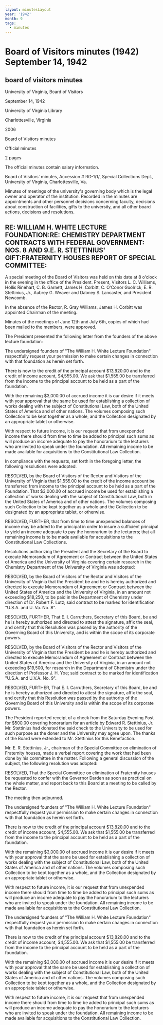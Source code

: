 ```yaml
---
layout: minutesLayout
year: '1942'
month: 9
tags:
  - minutes
---
```

Board of Visitors minutes (1942) September 14, 1942
===================================================

board of visitors minutes
-------------------------

University of Virginia, Board of Visitors

September 14, 1942

University of Virginia Library

Charlottesville, Virginia

2006

Board of Visitors minutes

Official minutes

2 pages

The official minutes contain salary information.

Board of Visitors' minutes, Accession # RG-1/1/, Special Collections Dept., University of Virginia, Charlottesville, Va.

Minutes of meetings of the university's governing body which is the legal owner and operator of the institution. Recorded in the minutes are appointments and other personnel decisions concerning faculty, decisions about construction of facilities, gifts to the university, and all other board actions, decisions and resolutions.

RE: WILLIAM H. WHITE LECTURE FOUNDATION:RE: CHEMISTRY DEPARTMENT CONTRACTS WITH FEDERAL GOVERNMENT: NOS. 8 AND 9.E. R. STETTINIUS' GIFT:FRATERNITY HOUSES REPORT OF SPECIAL COMMITTEE:
--------------------------------------------------------------------------------------------------------------------------------------------------------------------------------------

A special meeting of the Board of Visitors was held on this date at 8 o'clock in the evening in the office of the President. Present, Visitors L. C. Williams, Hollis Rinehart, C. B. Garnett, James H. Corbitt, C. O'Conor Goolrick, E. R. Stettinius, Jr., Aubrey G. Weaver and Dabney S. Lancaster, and President Newcomb.

In the absence of the Rector, R. Gray Williams, James H. Corbitt was appointed Chairman of the meeting.

Minutes of the meetings of June 12th and July 6th, copies of which had been mailed to the members, were approved.

The President presented the following letter from the founders of the above lecture foundation:

The undersigned founders of "The William H. White Lecture Foundation" respectfully request your permission to make certain changes in connection with that foundation as herein set forth.

There is now to the credit of the principal account $13,820.00 and to the credit of income account, $4,555.00. We ask that $1,555.00 be transferred from the income to the principal account to be held as a part of the foundation.

With the remaining $3,000.00 of accrued income it is our desire if it meets with your approval that the same be used for establishing a collection of works dealing with the subject of Constitutional Law, both of the United States of America and of other nations. The volumes composing such Collection to be kept together as a whole, and the Collection designated by an appropriate tablet or otherwise.

With respect to future income, it is our request that from unexpended income there should from time to time be added to principal such sums as will produce an income adequate to pay the honorarium to the lecturers who are invited to speak under the foundation. All remaining income to be made available for acquisitions to the Constitutional Law Collection.

In compliance with the requests, set forth in the foregoing letter, the following resolutions were adopted.

RESOLVED, by the Board of Visitors of the Rector and Visitors of the University of Virginia that $1,555.00 to the credit of the income account be transferred from income to the principal account to be held as a part of the Foundation. That $3,000.00 of accrued income be used for establishing a collection of works dealing with the subject of Constitutional Law, both in the United States of America and of other nations. The volumes composing such Collection to be kept together as a whole and the Collection to be designated by an appropriate tablet, or otherwise.

RESOLVED, FURTHER, that from time to time unexpended balances of income may be added to the principal in order to insure a sufficient principal to yield an income adequate to pay the honorarium to the lecturers; that all remaining income is to be made available for acquisitions to the Constitutional Law Collections.

Resolutions authorizing the President and the Secretary of the Board to execute Memorandum of Agreement or Contract between the United States of America and the University of Virginia covering certain research in the Chemistry Department of the University of Virginia was adopted:

RESOLVED, by the Board of Visitors of the Rector and Visitors of the University of Virginia that the President be and he is hereby authorized and directed to execute Memorandum of Agreement or Contract between the United States of America and the University of Virginia, in an amount not exceeding $18,250, to be paid in the Department of Chemistry under direction of Dr. Robert F. Lutz; said contract to be marked for identification "U.S.A. and U. Va. No. 8".

RESOLVED, FURTHER, That E. I. Carruthers, Secretary of this Board, be and he is hereby authorized and directed to attest the signature, affix the seal, and certify that this Resolution was passed by the authority of the Governing Board of this University, and is within the scope of its corporate powers.

RESOLVED, by the Board of Visitors of the Rector and Visitors of the University of Virginia that the President be and he is hereby authorized and directed to execute Memorandum of Agreement or Contract between the United States of America and the University of Virginia, in an amount not exceeding $19,500, for research in the Department of Chemistry under the direction of Professor J. H. Yoe; said contract to be marked for identification "U.S.A. and U.V.A. No. 9".

RESOLVED, FURTHER, That E. I. Carruthers, Secretary of this Board, be and he is hereby authorized and directed to attest the signature, affix the seal, and certify that this Resolution was passed by the authority of the Governing Board of this University and is within the scope of its corporate powers.

The President reported receipt of a check from the Saturday Evening Post for $500.00 covering honorarium for an article by Edward R. Stettinius, Jr. Mr. Stettinius had donated the said check to the University to be used for such purpose as the doner and the University may agree upon. The thanks of the Board were extended to Mr. Stettinius for this Benefaction.

Mr. E. R. Stettinius, Jr., chairman of the Special Committee on elimination of Fraternity houses, made a verbal report covering the work that had been done by his committee in the matter. Following a general discussion of the subject, the following resolution was adopted:

RESOLVED, That the Special Committee on elimination of Fraternity houses be requested to confer with the Governor Darden as soon as practical on the whole matter, and report back to this Board at a meeting to be called by the Rector.

The meeting then adjourned.

The undersigned founders of "The William H. White Lecture Foundation" respectfully request your permission to make certain changes in connection with that foundation as herein set forth.

There is now to the credit of the principal account $13,820.00 and to the credit of income account, $4,555.00. We ask that $1,555.00 be transferred from the income to the principal account to be held as a part of the foundation.

With the remaining $3,000.00 of accrued income it is our desire if it meets with your approval that the same be used for establishing a collection of works dealing with the subject of Constitutional Law, both of the United States of America and of other nations. The volumes composing such Collection to be kept together as a whole, and the Collection designated by an appropriate tablet or otherwise.

With respect to future income, it is our request that from unexpended income there should from time to time be added to principal such sums as will produce an income adequate to pay the honorarium to the lecturers who are invited to speak under the foundation. All remaining income to be made available for acquisitions to the Constitutional Law Collection.

The undersigned founders of "The William H. White Lecture Foundation" respectfully request your permission to make certain changes in connection with that foundation as herein set forth.

There is now to the credit of the principal account $13,820.00 and to the credit of income account, $4,555.00. We ask that $1,555.00 be transferred from the income to the principal account to be held as a part of the foundation.

With the remaining $3,000.00 of accrued income it is our desire if it meets with your approval that the same be used for establishing a collection of works dealing with the subject of Constitutional Law, both of the United States of America and of other nations. The volumes composing such Collection to be kept together as a whole, and the Collection designated by an appropriate tablet or otherwise.

With respect to future income, it is our request that from unexpended income there should from time to time be added to principal such sums as will produce an income adequate to pay the honorarium to the lecturers who are invited to speak under the foundation. All remaining income to be made available for acquisitions to the Constitutional Law Collection.
